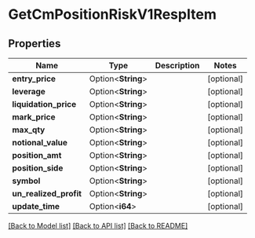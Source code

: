 # GetCmPositionRiskV1RespItem

## Properties

Name | Type | Description | Notes
------------ | ------------- | ------------- | -------------
**entry_price** | Option<**String**> |  | [optional]
**leverage** | Option<**String**> |  | [optional]
**liquidation_price** | Option<**String**> |  | [optional]
**mark_price** | Option<**String**> |  | [optional]
**max_qty** | Option<**String**> |  | [optional]
**notional_value** | Option<**String**> |  | [optional]
**position_amt** | Option<**String**> |  | [optional]
**position_side** | Option<**String**> |  | [optional]
**symbol** | Option<**String**> |  | [optional]
**un_realized_profit** | Option<**String**> |  | [optional]
**update_time** | Option<**i64**> |  | [optional]

[[Back to Model list]](../README.md#documentation-for-models) [[Back to API list]](../README.md#documentation-for-api-endpoints) [[Back to README]](../README.md)


